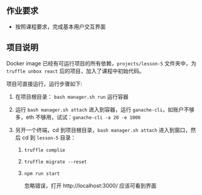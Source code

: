 ## 作业要求

* 按照课程要求，完成基本用户交互界面

## 项目说明

Docker image 已经有可运行项目的所有依赖，`projects/lesson-5` 文件夹中，为 `truffle unbox react` 后的项目，加入了课程中初始代码。

项目可直接运行，运行步骤如下:

1. 在项目根目录： `bash manager.sh run` 运行容器

2. 运行 `bash manager.sh attach` 进入到容器，运行 `ganache-cli`，如账户不够多，eth 不够用，试试：`ganache-cli -a 20 -e 1000`

3. 另开一个终端，cd 到项目根目录，`bash manager.sh attach` 进入到窗口，然后 cd 到 `lesson-5` 目录：

    1. `truffle complie`
    2. `truffle migrate --reset`
    3. `npm run start`

        忽略错误，打开 http://localhost:3000/ 应该可看到界面
